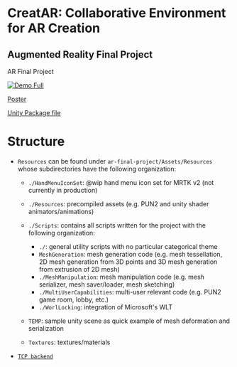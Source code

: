 # CreatAR: Collaborative Environment for AR Creation
## Augmented Reality Final Project
AR Final Project

[![Demo Full](https://user-images.githubusercontent.com/2231240/208175894-da900e44-f09a-482a-84a1-aca17d9b5b9a.PNG)](https://drive.google.com/file/d/1BBRPIaMxvhcgZx93SlIhC8-UfwbTPvBf/view?usp=share_link)

[Poster](https://github.com/jdcast/ar-final-project/files/10248592/Poster.pdf)

[Unity Package file](https://drive.google.com/file/d/1oIBZisgyNVfrlU2qs1naoFAHEj-cn8AO/view?usp=sharing)

# Structure
- `Resources` can be found under `ar-final-project/Assets/Resources` whose subdirectories have the following organization:
  - `./HandMenuIconSet`: @wip hand menu icon set for MRTK v2 (not currently in production)
  - `./Resources`: precompiled assets (e.g. PUN2 and unity shader animators/animations)
  - `./Scripts`: contains all scripts written for the project with the following organization:
 
    - `./`: general utility scripts with no particular categorical theme
    - `MeshGeneration`: mesh generation code (e.g. mesh tessellation, 2D mesh generation from 3D points and 3D mesh generation from extrusion of 2D mesh)
    - `./MeshManipulation`: mesh manipulation code (e.g. mesh serializer, mesh saver/loader, mesh sketching)
    - `./MultiUserCapabilities`: multi-user relevant code (e.g. PUN2 game room, lobby, etc.)
    - `./WorlLocking`: integration of Microsoft's WLT
  - `TEMP`: sample unity scene as quick example of mesh deformation and serialization
  - `Textures`: textures/materials
- [`TCP backend`](https://github.com/climbar-ai/back-end/tree/AR_backend)
